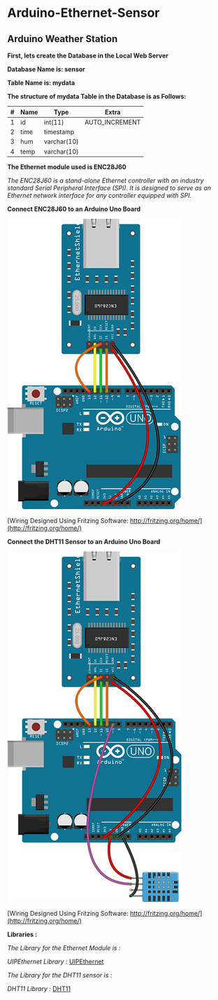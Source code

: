 # Arduino-Ethernet-Sensor

## Arduino Weather Station

**First, lets create the Database in the Local Web Server**

**Database Name is: sensor**

**Table Name is: mydata**

**The structure of mydata Table in the Database is as Follows:**

| # | Name    | Type          | Extra        |
|---|---------|---------------|--------------|
|1  |id       |int(11)        |AUTO_INCREMENT|
|2  |time     |timestamp      |              |
|3  |hum      |varchar(10)    |              |
|4  |temp     |varchar(10)    |              |


**The Ethernet module used is ENC28J60**

*The  ENC28J60  is  a  stand-alone  Ethernet  controller
with  an  industry  standard  Serial  Peripheral  Interface
(SPI).  It  is  designed  to  serve  as  an  Ethernet  network
interface for any controller equipped with SPI.*

**Connect ENC28J60 to an Arduino Uno Board**

![alt tag](screenshots/wiringEthernet.png "Sensor Wiring")

[Wiring Designed Using Fritzing Software: http://fritzing.org/home/](http://fritzing.org/home/)


**Connect the DHT11 Sensor to an Arduino Uno Board**

![alt tag](screenshots/wiringSensor.png "Sensor Wiring")

[Wiring Designed Using Fritzing Software: http://fritzing.org/home/](http://fritzing.org/home/)

**Libraries :**

*The Library for the Ethernet Module is :*

*UIPEthernet Library :* [UIPEthernet](https://github.com/ntruchsess/arduino_uip/)

*The Library for the DHT11 sensor is :*

*DHT11 Library :* [DHT11](https://github.com/adafruit/DHT-sensor-library)
